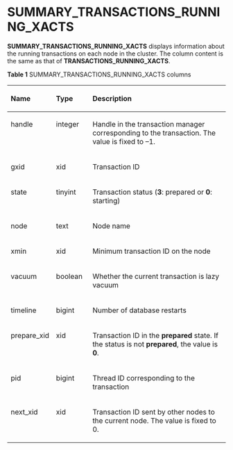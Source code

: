 # SUMMARY\_TRANSACTIONS\_RUNNING\_XACTS<a name="EN-US_TOPIC_0000001153389738"></a>

**SUMMARY\_TRANSACTIONS\_RUNNING\_XACTS**  displays information about the running transactions on each node in the cluster. The column content is the same as that of  **TRANSACTIONS\_RUNNING\_XACTS**.

**Table  1**  SUMMARY\_TRANSACTIONS\_RUNNING\_XACTS columns

<a name="table1073834317504"></a>
<table><thead align="left"><tr id="row979610433504"><th class="cellrowborder" valign="top" width="17.27%" id="mcps1.2.4.1.1"><p id="p4796134313504"><a name="p4796134313504"></a><a name="p4796134313504"></a><strong id="b199613559741911"><a name="b199613559741911"></a><a name="b199613559741911"></a>Name</strong></p>
</th>
<th class="cellrowborder" valign="top" width="16.8%" id="mcps1.2.4.1.2"><p id="p207961743205010"><a name="p207961743205010"></a><a name="p207961743205010"></a><strong id="b74640744241911"><a name="b74640744241911"></a><a name="b74640744241911"></a>Type</strong></p>
</th>
<th class="cellrowborder" valign="top" width="65.93%" id="mcps1.2.4.1.3"><p id="p177961743125020"><a name="p177961743125020"></a><a name="p177961743125020"></a><strong id="b18994397541911"><a name="b18994397541911"></a><a name="b18994397541911"></a>Description</strong></p>
</th>
</tr>
</thead>
<tbody><tr id="row1079684365012"><td class="cellrowborder" valign="top" width="17.27%" headers="mcps1.2.4.1.1 "><p id="p079624313501"><a name="p079624313501"></a><a name="p079624313501"></a>handle</p>
</td>
<td class="cellrowborder" valign="top" width="16.8%" headers="mcps1.2.4.1.2 "><p id="p57962043125010"><a name="p57962043125010"></a><a name="p57962043125010"></a>integer</p>
</td>
<td class="cellrowborder" valign="top" width="65.93%" headers="mcps1.2.4.1.3 "><p id="p1979644355019"><a name="p1979644355019"></a><a name="p1979644355019"></a>Handle in the transaction manager corresponding to the transaction. The value is fixed to –1.</p>
</td>
</tr>
<tr id="row13796143185018"><td class="cellrowborder" valign="top" width="17.27%" headers="mcps1.2.4.1.1 "><p id="p37961343135015"><a name="p37961343135015"></a><a name="p37961343135015"></a>gxid</p>
</td>
<td class="cellrowborder" valign="top" width="16.8%" headers="mcps1.2.4.1.2 "><p id="p279624375015"><a name="p279624375015"></a><a name="p279624375015"></a>xid</p>
</td>
<td class="cellrowborder" valign="top" width="65.93%" headers="mcps1.2.4.1.3 "><p id="p5796124385015"><a name="p5796124385015"></a><a name="p5796124385015"></a>Transaction ID</p>
</td>
</tr>
<tr id="row9796443195012"><td class="cellrowborder" valign="top" width="17.27%" headers="mcps1.2.4.1.1 "><p id="p679604316505"><a name="p679604316505"></a><a name="p679604316505"></a>state</p>
</td>
<td class="cellrowborder" valign="top" width="16.8%" headers="mcps1.2.4.1.2 "><p id="p6796243165017"><a name="p6796243165017"></a><a name="p6796243165017"></a>tinyint</p>
</td>
<td class="cellrowborder" valign="top" width="65.93%" headers="mcps1.2.4.1.3 "><p id="p579734385011"><a name="p579734385011"></a><a name="p579734385011"></a>Transaction status (<strong id="b136180353541911"><a name="b136180353541911"></a><a name="b136180353541911"></a>3</strong>: prepared or <strong id="b130829776041911"><a name="b130829776041911"></a><a name="b130829776041911"></a>0</strong>: starting)</p>
</td>
</tr>
<tr id="row4797114345016"><td class="cellrowborder" valign="top" width="17.27%" headers="mcps1.2.4.1.1 "><p id="p1679711437509"><a name="p1679711437509"></a><a name="p1679711437509"></a>node</p>
</td>
<td class="cellrowborder" valign="top" width="16.8%" headers="mcps1.2.4.1.2 "><p id="p1179704375013"><a name="p1179704375013"></a><a name="p1179704375013"></a>text</p>
</td>
<td class="cellrowborder" valign="top" width="65.93%" headers="mcps1.2.4.1.3 "><p id="p147978431509"><a name="p147978431509"></a><a name="p147978431509"></a>Node name</p>
</td>
</tr>
<tr id="row279714432503"><td class="cellrowborder" valign="top" width="17.27%" headers="mcps1.2.4.1.1 "><p id="p3797643155020"><a name="p3797643155020"></a><a name="p3797643155020"></a>xmin</p>
</td>
<td class="cellrowborder" valign="top" width="16.8%" headers="mcps1.2.4.1.2 "><p id="p20797154335017"><a name="p20797154335017"></a><a name="p20797154335017"></a>xid</p>
</td>
<td class="cellrowborder" valign="top" width="65.93%" headers="mcps1.2.4.1.3 "><p id="p379734335018"><a name="p379734335018"></a><a name="p379734335018"></a>Minimum transaction ID on the node</p>
</td>
</tr>
<tr id="row107971443135015"><td class="cellrowborder" valign="top" width="17.27%" headers="mcps1.2.4.1.1 "><p id="p2079784316504"><a name="p2079784316504"></a><a name="p2079784316504"></a>vacuum</p>
</td>
<td class="cellrowborder" valign="top" width="16.8%" headers="mcps1.2.4.1.2 "><p id="p97971543135010"><a name="p97971543135010"></a><a name="p97971543135010"></a>boolean</p>
</td>
<td class="cellrowborder" valign="top" width="65.93%" headers="mcps1.2.4.1.3 "><p id="p379711437504"><a name="p379711437504"></a><a name="p379711437504"></a>Whether the current transaction is lazy vacuum</p>
</td>
</tr>
<tr id="row18797154316503"><td class="cellrowborder" valign="top" width="17.27%" headers="mcps1.2.4.1.1 "><p id="p779712438500"><a name="p779712438500"></a><a name="p779712438500"></a>timeline</p>
</td>
<td class="cellrowborder" valign="top" width="16.8%" headers="mcps1.2.4.1.2 "><p id="p6797134311502"><a name="p6797134311502"></a><a name="p6797134311502"></a>bigint</p>
</td>
<td class="cellrowborder" valign="top" width="65.93%" headers="mcps1.2.4.1.3 "><p id="p6797104314509"><a name="p6797104314509"></a><a name="p6797104314509"></a>Number of database restarts</p>
</td>
</tr>
<tr id="row15797143205017"><td class="cellrowborder" valign="top" width="17.27%" headers="mcps1.2.4.1.1 "><p id="p97971143105012"><a name="p97971143105012"></a><a name="p97971143105012"></a>prepare_xid</p>
</td>
<td class="cellrowborder" valign="top" width="16.8%" headers="mcps1.2.4.1.2 "><p id="p197979431506"><a name="p197979431506"></a><a name="p197979431506"></a>xid</p>
</td>
<td class="cellrowborder" valign="top" width="65.93%" headers="mcps1.2.4.1.3 "><p id="p11797204314503"><a name="p11797204314503"></a><a name="p11797204314503"></a>Transaction ID in the <strong id="b99527383741911"><a name="b99527383741911"></a><a name="b99527383741911"></a>prepared</strong> state. If the status is not <strong id="b34007257341911"><a name="b34007257341911"></a><a name="b34007257341911"></a>prepared</strong>, the value is <strong id="b146301700741911"><a name="b146301700741911"></a><a name="b146301700741911"></a>0</strong>.</p>
</td>
</tr>
<tr id="row167973437503"><td class="cellrowborder" valign="top" width="17.27%" headers="mcps1.2.4.1.1 "><p id="p1079711432502"><a name="p1079711432502"></a><a name="p1079711432502"></a>pid</p>
</td>
<td class="cellrowborder" valign="top" width="16.8%" headers="mcps1.2.4.1.2 "><p id="p07978438501"><a name="p07978438501"></a><a name="p07978438501"></a>bigint</p>
</td>
<td class="cellrowborder" valign="top" width="65.93%" headers="mcps1.2.4.1.3 "><p id="p17797154311503"><a name="p17797154311503"></a><a name="p17797154311503"></a>Thread ID corresponding to the transaction</p>
</td>
</tr>
<tr id="row57971143135018"><td class="cellrowborder" valign="top" width="17.27%" headers="mcps1.2.4.1.1 "><p id="p8797104316508"><a name="p8797104316508"></a><a name="p8797104316508"></a>next_xid</p>
</td>
<td class="cellrowborder" valign="top" width="16.8%" headers="mcps1.2.4.1.2 "><p id="p1579714433500"><a name="p1579714433500"></a><a name="p1579714433500"></a>xid</p>
</td>
<td class="cellrowborder" valign="top" width="65.93%" headers="mcps1.2.4.1.3 "><p id="p67978439506"><a name="p67978439506"></a><a name="p67978439506"></a><span id="text12671851102415"><a name="text12671851102415"></a><a name="text12671851102415"></a>Transaction ID sent by other nodes to the current node. The value is fixed to 0.</p>
</td>
</tr>
</tbody>
</table>
